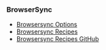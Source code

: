 ### BrowserSync


- [Browsersync Options](https://browsersync.io/docs/options)
- [Browsersync Recipes](https://github.com/BrowserSync/recipes)
- [Browsersync Recipes GitHub](https://github.com/BrowserSync/recipes)